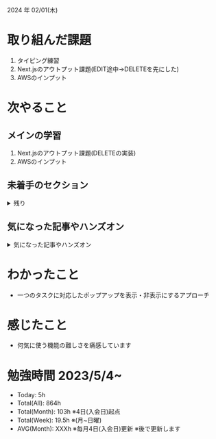 
2024 年 02/01(木)

# 取り組んだ課題
1. タイピング練習
2. Next.jsのアウトプット課題(EDIT途中→DELETEを先にした)
3. AWSのインプット
 
# 次やること

## メインの学習

1. Next.jsのアウトプット課題(DELETEの実装)
2. AWSのインプット

## 未着手のセクション

<details>

<summary>残り</summary>

### インフラ側
* 継続的インテグレーション
* AWS初級
* デプロイ
* Terraform

### バックエンド(Go)　※着手中
* シングルページアプリケーション(教材は買った)

</details>

## 気になった記事やハンズオン

<details>

<summary>気になった記事やハンズオン</summary>

### Go
1. [古典学派的テストとGoで考える持続可能なアーキテクチャ入門](https://zenn.dev/jy8752/books/73769005e6afa9/viewer/chapter1)
2. [クリーンアーキテクチャ](https://nuits.jp/entry/easiest-clean-architecture-2019-09)
3. [Goにおけるメモリ管理の可視化](https://zenn.dev/kazu1029/articles/38ab3d99ef0de3)

### TS
1. [TypeChallenge](https://github.com/type-challenges/type-challenges/tree/main/questions/00004-easy-pick)

### 低レイヤ

1. [Putting the “You” in CPU](https://cpu.land/)

</details>

# わかったこと

* 一つのタスクに対応したポップアップを表示・非表示にするアプローチ

# 感じたこと

* 何気に使う機能の難しさを痛感しています

# 勉強時間 2023/5/4~

* Today: 5h
* Total(All): 864h　
* Total(Month): 103h ※4日(入会日)起点
* Total(Week): 19.5h ※(月~日曜)
* AVG(Month): XXXh ※毎月4日(入会日)更新 ※後で更新します
